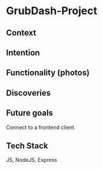 # GrubDash-Project

## Context

## Intention

## Functionality (photos)

## Discoveries

## Future goals

Connect to a frontend client.

## Tech Stack

JS, NodeJS, Express
